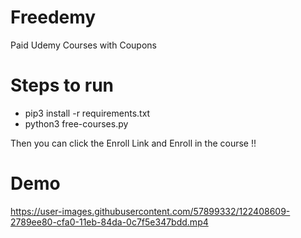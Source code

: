 # Freedemy
Paid Udemy Courses with Coupons 

# Steps to run

* pip3 install -r requirements.txt
* python3 free-courses.py

Then you can click the Enroll Link and Enroll in the course !!

# Demo 

https://user-images.githubusercontent.com/57899332/122408609-2789ee80-cfa0-11eb-84da-0c7f5e347bdd.mp4

